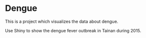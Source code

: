 # Dengue
This is a project which visualizes the data about dengue.

Use Shiny to show the dengue fever outbreak in Tainan during 2015.
